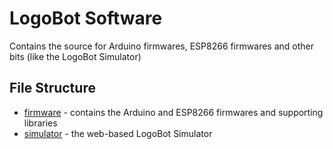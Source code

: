 LogoBot Software
================

Contains the source for Arduino firmwares, ESP8266 firmwares and other bits (like the LogoBot Simulator)

File Structure
--------------
* [firmware](firmware) - contains the Arduino and ESP8266 firmwares and supporting libraries
* [simulator](simulator) - the web-based LogoBot Simulator
